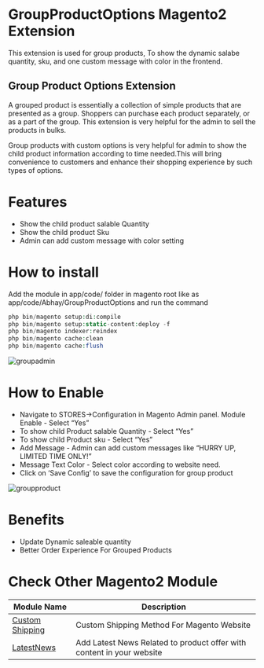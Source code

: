 # GroupProductOptions Magento2 Extension
This extension is used for group products, To show the  dynamic salabe quantity, sku, and one custom message  with color in the frontend. 

## Group Product Options Extension

A grouped product is essentially a collection of simple products that are presented as a group. Shoppers can purchase each product separately, or as a part of the group. This extension is very helpful for the admin to sell the products  in bulks.

Group products with custom options is very helpful for admin to show the child product information according to time needed.This will bring convenience to customers and enhance their shopping experience by such types of options.

# Features

* Show the child product salable Quantity
* Show the child product Sku
* Admin can add custom message with color setting

# How to install

Add the module in app/code/ folder in magento root like as app/code/Abhay/GroupProductOptions
and run the command 
```php bin/magento setup:upgrade
php bin/magento setup:di:compile
php bin/magento setup:static-content:deploy -f
php bin/magento indexer:reindex
php bin/magento cache:clean
php bin/magento cache:flush
```


![groupadmin](https://user-images.githubusercontent.com/55655451/90330563-4fe53d00-dfcb-11ea-841c-b9e59131c6a6.png)

# How to Enable 

* Navigate to STORES->Configuration in Magento Admin panel. Module Enable - Select “Yes” 
* To show child Product salable Quantity - Select “Yes”
* To show child Product sku - Select “Yes”
* Add Message - Admin can add custom messages like “HURRY UP, LIMITED TIME ONLY!”
* Message Text Color - Select color according to website need.
* Click on ‘Save Config’ to save the configuration for group product

![groupproduct](https://user-images.githubusercontent.com/55655451/90330604-a488b800-dfcb-11ea-875d-d874379a22aa.png)


# Benefits 

* Update Dynamic saleable quantity
* Better Order Experience For Grouped Products



# Check Other Magento2 Module

| Module Name | Description |
| --- | --- |
| [Custom Shipping](https://github.com/Abhay-Agrawal/Abhay_CustomShipping-1.0.0) | Custom Shipping Method For Magento Website |
| [LatestNews](https://github.com/Abhay-Agrawal/Abhay_LatestNews-1.0.0) | Add Latest News Related to product offer with content in your website |

